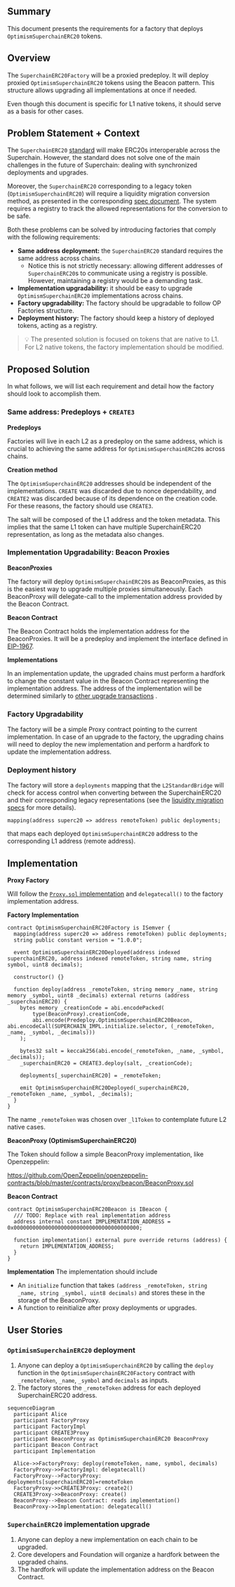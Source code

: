 ## Summary

This document presents the requirements for a factory that deploys `OptimismSuperchainERC20` tokens.

## Overview

The `SuperchainERC20Factory` will be a proxied predeploy. It will deploy proxied `OptimismSuperchainERC20` tokens using the Beacon pattern. This structure allows upgrading all implementations at once if needed.

Even though this document is specific for L1 native tokens, it should serve as a basis for other cases.

## Problem Statement + Context

The `SuperchainERC20` [standard](https://github.com/ethereum-optimism/specs/blob/aee0b2b2b45447daedef4b09bedc1fe7794d645d/specs/interop/token-bridging.md) will make ERC20s interoperable across the Superchain. However, the standard does not solve one of the main challenges in the future of Superchain: dealing with synchronized deployments and upgrades.

Moreover, the `SuperchainERC20` corresponding to a legacy token (`OptimismSuperchainERC20`) will require a liquidity migration conversion method, as presented in the corresponding [spec document](https://github.com/ethereum-optimism/specs/pull/294). The system requires a registry to track the allowed representations for the conversion to be safe.

Both these problems can be solved by introducing factories that comply with the following requirements:

- **Same address deployment:** the `SuperchainERC20` standard requires the same address across chains.
  - Notice this is not strictly necessary: allowing different addresses of `SuperchainERC20`s to communicate using a registry is possible. However, maintaining a registry would be a demanding task.
- **Implementation upgradability:** it should be easy to upgrade `OptimismSuperchainERC20` implementations across chains.
- **Factory upgradability:** The factory should be upgradable to follow OP Factories structure.
- **Deployment history:** The factory should keep a history of deployed tokens, acting as a registry.

> 💡
> The presented solution is focused on tokens that are native to L1. For L2 native tokens, the factory implementation should be modified.

## Proposed Solution

In what follows, we will list each requirement and detail how the factory should look to accomplish them.

### Same address: Predeploys + `CREATE3`

**Predeploys**

Factories will live in each L2 as a predeploy on the same address, which is crucial to achieving the same address for `OptimismSuperchainERC20`s across chains.

**Creation method**

The `OptimismSuperchainERC20` addresses should be independent of the implementations. `CREATE` was discarded due to nonce dependability, and `CREATE2` was discarded because of its dependence on the creation code. For these reasons, the factory should use `CREATE3`.

The salt will be composed of the L1 address and the token metadata. This implies that the same L1 token can have multiple SuperchainERC20 representation, as long as the metadata also changes.

### Implementation Upgradability: Beacon Proxies

**BeaconProxies**

The factory will deploy `OptimismSuperchainERC20`s as BeaconProxies, as this is the easiest way to upgrade multiple proxies simultaneously. Each BeaconProxy will delegate-call to the implementation address provided by the Beacon Contract.

**Beacon Contract**

The Beacon Contract holds the implementation address for the BeaconProxies. It will be a predeploy and implement the interface defined in [EIP-1967](https://eips.ethereum.org/EIPS/eip-1967).

**Implementations**

In an implementation update, the upgraded chains must perform a hardfork to change the constant value in the Beacon Contract representing the implementation address. 
The address of the implementation will be determined similarly to [other upgrade transactions](https://github.com/ethereum-optimism/specs/blob/1f8ace7f21e44ff028951965ab552c81b892f199/specs/fjord/derivation.md#gaspriceoracle-deployment) .



### Factory Upgradability

The factory will be a simple Proxy contract pointing to the current implementation. In case of an upgrade to the factory, the upgrading chains will need to deploy the new implementation and perform a hardfork to update the implementation address.

### Deployment history

The factory will store a `deployments` mapping that the `L2StandardBridge` will check for access control when converting between the SuperchainERC20 and their corresponding legacy representations (see the [liquidity migration specs](https://github.com/ethereum-optimism/specs/pull/294) for more details).

```solidity
mapping(address superc20 => address remoteToken) public deployments;
```

that maps each deployed `OptimismSuperchainERC20` address to the corresponding L1 address (remote address).

## Implementation

**Proxy Factory**

Will follow the [`Proxy.sol` implementation](https://github.com/ethereum-optimism/optimism/blob/v1.1.4/packages/contracts-bedrock/src/universal/Proxy.sol) and `delegatecall()` to the factory implementation address.

**Factory Implementation**

```solidity
contract OptimismSuperchainERC20Factory is ISemver {
  mapping(address superc20 => address remoteToken) public deployments;
  string public constant version = "1.0.0";

  event OptimismSuperchainERC20Deployed(address indexed superchainERC20, address indexed remoteToken, string name, string symbol, uint8 decimals);

  constructor() {}

  function deploy(address _remoteToken, string memory _name, string memory _symbol, uint8 _decimals) external returns (address _superchainERC20) {
    bytes memory _creationCode = abi.encodePacked(
        type(BeaconProxy).creationCode,
        abi.encode(Predeploy.OptimismSuperchainERC20Beacon, abi.encodeCall(SUPERCHAIN_IMPL.initialize.selector, (_remoteToken, _name, _symbol, _decimals)))
    );

    bytes32 salt = keccak256(abi.encode(_remoteToken, _name, _symbol, _decimals));
    _superchainERC20 = CREATE3.deploy(salt, _creationCode);

    deployments[_superchainERC20] = _remoteToken;

    emit OptimismSuperchainERC20Deployed(_superchainERC20, _remoteToken _name, _symbol, _decimals);
  }
}
```

The name `_remoteToken` was chosen over `_l1Token` to contemplate future L2 native cases.

**BeaconProxy (OptimismSuperchainERC20)**

The Token should follow a simple BeaconProxy implementation, like Openzeppelin:

https://github.com/OpenZeppelin/openzeppelin-contracts/blob/master/contracts/proxy/beacon/BeaconProxy.sol

**Beacon Contract**

```solidity
contract OptimismSuperchainERC20Beacon is IBeacon {
  /// TODO: Replace with real implementation address
  address internal constant IMPLEMENTATION_ADDRESS = 0x0000000000000000000000000000000000000000;

  function implementation() external pure override returns (address) {
    return IMPLEMENTATION_ADDRESS;
  }
}
```

**Implementation**
The implementation should include

- An `initialize` function that takes `(address _remoteToken, string _name, string _symbol, uint8 decimals)` and stores these in the storage of the BeaconProxy.
- A function to reinitialize after proxy deployments or upgrades.

## User Stories

### `OptimismSuperchainERC20` deployment

1. Anyone can deploy a `OptimismSuperchainERC20` by calling the `deploy` function in the `OptimismSuperchainERC20Factory` contract with `_remoteToken`, `_name`, `_symbol` and `decimals` as inputs.
2. The factory stores the `_remoteToken` address for each deployed SuperchainERC20 address.

```mermaid
sequenceDiagram
  participant Alice
  participant FactoryProxy
  participant FactoryImpl
  participant CREATE3Proxy
  participant BeaconProxy as OptimismSuperchainERC20 BeaconProxy
  participant Beacon Contract
  participant Implementation

  Alice->>FactoryProxy: deploy(remoteToken, name, symbol, decimals)
  FactoryProxy->>FactoryImpl: delegatecall()
  FactoryProxy-->FactoryProxy: deployments[superchainERC20]=remoteToken
  FactoryProxy->>CREATE3Proxy: create2()
  CREATE3Proxy->>BeaconProxy: create()
  BeaconProxy-->Beacon Contract: reads implementation()
  BeaconProxy->>Implementation: delegatecall()
```

### `SuperchainERC20` implementation upgrade

1. Anyone can deploy a new implementation on each chain to be upgraded.
2. Core developers and Foundation will organize a hardfork between the upgraded chains.
3. The hardfork will update the implementation address on the Beacon Contract.

